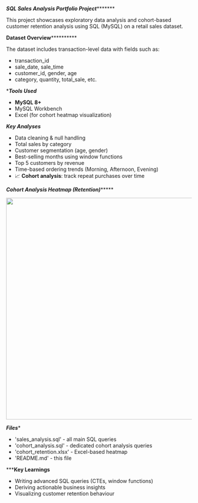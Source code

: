 *****SQL Sales Analysis Portfolio Project************

This project showcases exploratory data analysis and cohort-based customer retention analysis using SQL (MySQL) on a retail sales dataset.


************Dataset Overview**********************

The dataset includes transaction-level data with fields such as:

- transaction_id
- sale_date, sale_time
- customer_id, gender, age
- category, quantity, total_sale, etc.



**********Tools Used*********

- **MySQL 8+**
- MySQL Workbench
- Excel (for cohort heatmap visualization)



*************Key Analyses*************

- Data cleaning & null handling
- Total sales by category
- Customer segmentation (age, gender)
- Best-selling months using window functions
- Top 5 customers by revenue
- Time-based ordering trends (Morning, Afternoon, Evening)
- 📈 **Cohort analysis**: track repeat purchases over time


*****************Cohort Analysis Heatmap (Retention)**********************

<img src="screenshots/cohort_heatmap.png" width="600"/>



***************Files****************

- 'sales_analysis.sql' - all main SQL queries
- 'cohort_analysis.sql' - dedicated cohort analysis queries
- 'cohort_retention.xlsx' - Excel-based heatmap
- 'README.md' - this file



***************Key Learnings************

- Writing advanced SQL queries (CTEs, window functions)
- Deriving actionable business insights
- Visualizing customer retention behaviour


